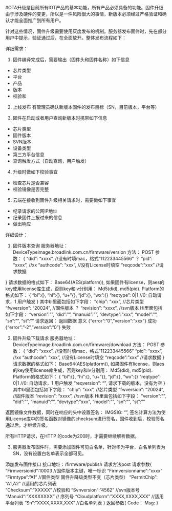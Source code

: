 #OTA升级是目前所有IOT产品的基本功能，所有产品必须具备的功能。固件升级由于涉及硬件的变更，所以是一件风险很大的事情，新版本必须经过严格验证和确认才能全面推广到所有用户。

针对这些情况，固件升级需要使用灰度发布的机制。服务器发布固件时，先在部分用户中提示，验证通过后，在全面放开。整体发布流程如下：
 

详细需求：
1.	固件编译完成后，需要输出（固件头和固件名称）如下信息
-	芯片类型
-	平台
-	产品
-	版本
-	校验和

2.	上线发布
有管理员确认新版本固件的发布目标（SN，目前版本，平台等）

3.	固件在启动或者用户查询新版本时携带如下信息
-	芯片类型
-	固件版本
-	SVN版本
-	设备类型
-	第三方平台信息
-	查询触发方式（自动查询，用户触发）

4.	升级时做如下校验事宜
-	检查芯片是否兼容
-	校验镜像是否完整

5.	云端在接收到固件升级相关请求时，需要做如下事宜
-	纪录请求的公网IP地址
-	纪录固件上报过来的信息
-	做出响应

详细设计：
1.	固件版本查询
服务器地址： DeviceTypeimage.broadlink.com.cn/firmware/version
方法： POST
参数：
{
		“did”: “xxxx”, //没有时填mac，格式”112233445566” ？
		“pid”: “xxxx”, //xx
		“authcode”: “xxx”, //没有License时填空 
		“reqcode”:”xxx” //请求数据

}
请求数据的格式如下：
Base64(AES(platform)),
如果固件有license，则aes的key使用license库生成，否则key和iv分别用：
Md5(did), md5(pid).
Platform的格式如下：
{
				“bl”:{},
				“hi”:{},
				“u+”{},
				“jd”:{},
				“wx”:{}
“reqtype”: 0|1 //0: 自动请求，1 用户触发
}
其中bl里面包括如下字段：
“chip”: “xxx”, //芯片类型
“fwversion”: “20024”, //固件版本 ？
“revision”: “xxxx”, //svn版本
Hi里面包括如下字段：
“version”:””,
“did”:””,
“manuid”:””,
“devtype”:”xxx”,
“model”:””,
“sn”:””,
“st”:””
请求返回：
返回数据	意义
{“error”:”0”,”version”:”xxx”}	成功
{“error”:”-2”,”version”:”0”}	失败

2.	固件升级下载请求
服务器地址： DeviceTypeimage.broadlink.com.cn/firmware/download
方法： POST
参数：
{
		“did”: “xxxx”, //没有时填mac，格式”112233445566”
		“pid”: “xxxx”, //xx
		“authcode”: “xxx”, //没有License时填空
		“reqcode”:”xxx” //请求数据
}
请求数据的格式如下：
Base64(AES(platform)),
如果固件有license，则aes的key使用license库生成，否则key和iv分别用：
Md5(did), md5(pid).
Platform的格式如下：
{
				“bl”:{},
				“hi”:{},
				“u+”{},
				“jd”:{},
				“wx”:{}
“reqtype”: 0|1 //0: 自动请求，1 用户触发
“reqversion”: “”, 请求下载的版本，没有为空
}
其中bl里面包括如下字段：
“chip”: “xxx”, //芯片类型
“fwversion”: “20024”, //固件版本
“revision”: “xxxx”, //svn版本
Hi里面包括如下字段：
“version”:””,
“did”:””,
“manuid”:””,
“devtype”:”xxx”,
“model”:””,
“sn”:””,
“st”:””

返回镜像文件数据，同时在响应的头中设置签名：
IMGSIG: “”, 
签名计算方法为使用License库中的签名函数对镜像的checksum进行签名，固件收到后，校验签名通过后，才继续升级。

所有HTTP请求，在HTTP 的code为200时，才需要继续解析数据。

3.	服务器发布固件时，需要添加固件可见白名单，针对华为平台，白名单列表为SN，没有设置白名单表示全部可见。

添加发布固件接口
接口地址：/firmware/publish
请求方法post
请求参数{
			“Firmversionid”:10003    //固件版本主键，唯一标识
			“Firmversionname“:”xxxx”
			“Firmtype”:”A1”          	//固件类型 固件升降级类型不变（芯片类型）
			“PermitChip”:	“A1,A2”			//适用的芯片列表     
			“Checksum”:”XXXXX”        //校验和
	 	     “Svnversion“:”4562”          //svn版本号
			“Manuid“:”XXXXXXXX”          //  序列号
			“Cloudplatform”:”XXXX,XXXX,XXX” //适用平台列表
				“Sn”:”XXXX,XXXX,XXX”         //白名单列表
			}
返回参数{
Code：
Msg:
}
